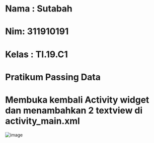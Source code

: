 # Nama : Sutabah
# Nim: 311910191
# Kelas : TI.19.C1
# Pratikum Passing Data

# Membuka kembali Activity widget dan menambahkan 2 textview di activity_main.xml
![image](https://user-images.githubusercontent.com/81844622/173223101-57345202-5401-44e3-82b4-fa80a74cfba6.png)
